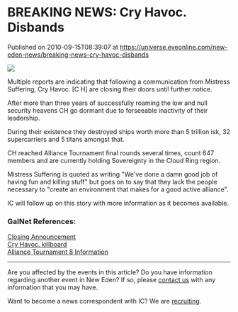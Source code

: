 # BREAKING NEWS: Cry Havoc. Disbands
Published on 2010-09-15T08:39:07 at https://universe.eveonline.com/new-eden-news/breaking-news-cry-havoc-disbands

![](http://www.eve-ic.net/media/assets/icarticlebanner.png)  
  
Multiple reports are indicating that following a communication from Mistress Suffering, Cry Havoc. [C H] are closing their doors until further notice.  
  
After more than three years of successfully roaming the low and null security heavens CH go dormant due to forseeable inactivity of their leadership.  
  
During their existence they destroyed ships worth more than 5 trillion isk, 32 supercarriers and 5 titans amongst that.  
  
CH reached Alliance Tournament final rounds several times, count 647 members and are currently holding Sovereignty in the Cloud Ring region.  
  
Mistress Suffering is quoted as writing "We've done a damn good job of having fun and killing stuff" but goes on to say that they lack the people necessary to "create an environment that makes for a good active alliance".  
  
IC will follow up on this story with more information as it becomes available.

### GalNet References:

[Closing Announcement](http://www.eveonline.com/ingameboard.asp?a=topic&threadID=1384410)  
[Cry Havoc. killboard](http://killboard.cryhavoc-eve.net/?a=self_detail)  
[Alliance Tournament 8 Information](http://at.eve-ic.net/8/index.php?view=alliances&alliance=9)

* * *

Are you affected by the events in this article? Do you have information regarding another event in New Eden? If so, please [contact us](http://www.eveonline.com/news.asp?a=submitrp) with any information that you may have.  
  
Want to become a news correspondent with IC? We are [recruiting](http://www.eveonline.com/isd.asp).
